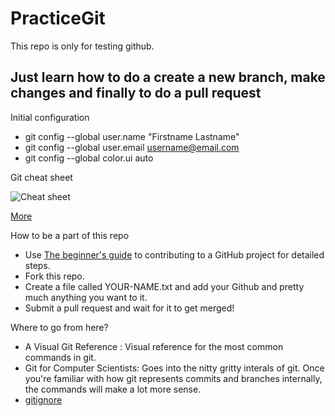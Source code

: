 # PracticeGit
This repo is only for testing github.

## Just learn how to do a create a new branch, make changes and finally to do a pull request

Initial configuration

- git config --global user.name "Firstname Lastname"
- git config --global user.email username@email.com
- git config --global color.ui auto

Git cheat sheet

![Cheat sheet](https://camo.githubusercontent.com/1787db25c1d932410779b13030f4754d2378050e/68747470733a2f2f692e726564642e69742f3833343167363867317637792e706e67)

[More](https://github.com/adam-p/markdown-here/wiki/Markdown-Cheatsheet)

How to be a part of this repo

  -  Use [The beginner's guide](https://akrabat.com/the-beginners-guide-to-contributing-to-a-github-project/) to contributing to a GitHub project for detailed steps.
  - Fork this repo.
  - Create a file called YOUR-NAME.txt and add your Github and pretty much anything you want to it.
  - Submit a pull request and wait for it to get merged!

Where to go from here?

  - A Visual Git Reference : Visual reference for the most common commands in git.
  - Git for Computer Scientists: Goes into the nitty gritty interals of git. Once you're familiar with how git represents commits and branches internally, the commands will make a lot more sense.
  - [gitignore](https://www.gitignore.io/)
